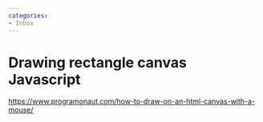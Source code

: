 ```yaml
---
categories:
- Inbox
---
```

# Drawing rectangle canvas Javascript

https://www.programonaut.com/how-to-draw-on-an-html-canvas-with-a-mouse/